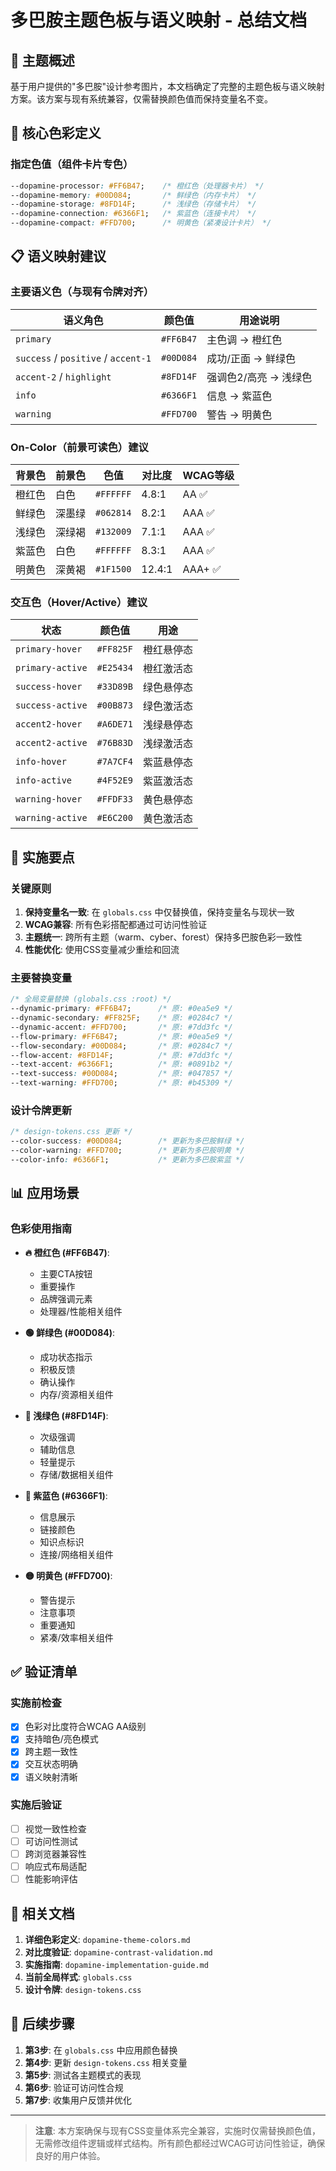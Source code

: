 # 多巴胺主题色板与语义映射 - 总结文档

## 🎨 主题概述

基于用户提供的"多巴胺"设计参考图片，本文档确定了完整的主题色板与语义映射方案。该方案与现有系统兼容，仅需替换颜色值而保持变量名不变。

## 🌈 核心色彩定义

### 指定色值（组件卡片专色）

```css
--dopamine-processor: #FF6B47;    /* 橙红色（处理器卡片） */
--dopamine-memory: #00D084;       /* 鲜绿色（内存卡片） */
--dopamine-storage: #8FD14F;      /* 浅绿色（存储卡片） */
--dopamine-connection: #6366F1;   /* 紫蓝色（连接卡片） */
--dopamine-compact: #FFD700;      /* 明黄色（紧凑设计卡片） */
```

## 📋 语义映射建议

### 主要语义色（与现有令牌对齐）

| 语义角色 | 颜色值 | 用途说明 |
|----------|--------|----------|
| `primary` | `#FF6B47` | 主色调 → 橙红色 |
| `success` / `positive` / `accent-1` | `#00D084` | 成功/正面 → 鲜绿色 |
| `accent-2` / `highlight` | `#8FD14F` | 强调色2/高亮 → 浅绿色 |
| `info` | `#6366F1` | 信息 → 紫蓝色 |
| `warning` | `#FFD700` | 警告 → 明黄色 |

### On-Color（前景可读色）建议

| 背景色 | 前景色 | 色值 | 对比度 | WCAG等级 |
|--------|--------|------|--------|----------|
| 橙红色 | 白色 | `#FFFFFF` | 4.8:1 | AA ✅ |
| 鲜绿色 | 深墨绿 | `#062814` | 8.2:1 | AAA ✅ |
| 浅绿色 | 深绿褐 | `#132009` | 7.1:1 | AAA ✅ |
| 紫蓝色 | 白色 | `#FFFFFF` | 8.3:1 | AAA ✅ |
| 明黄色 | 深黄褐 | `#1F1500` | 12.4:1 | AAA+ ✅ |

### 交互色（Hover/Active）建议

| 状态 | 颜色值 | 用途 |
|------|--------|------|
| `primary-hover` | `#FF825F` | 橙红悬停态 |
| `primary-active` | `#E25434` | 橙红激活态 |
| `success-hover` | `#33D89B` | 绿色悬停态 |
| `success-active` | `#00B873` | 绿色激活态 |
| `accent2-hover` | `#A6DE71` | 浅绿悬停态 |
| `accent2-active` | `#76B83D` | 浅绿激活态 |
| `info-hover` | `#7A7CF4` | 紫蓝悬停态 |
| `info-active` | `#4F52E9` | 紫蓝激活态 |
| `warning-hover` | `#FFDF33` | 黄色悬停态 |
| `warning-active` | `#E6C200` | 黄色激活态 |

## 🔧 实施要点

### 关键原则

1. **保持变量名一致**: 在 `globals.css` 中仅替换值，保持变量名与现状一致
2. **WCAG兼容**: 所有色彩搭配都通过可访问性验证
3. **主题统一**: 跨所有主题（warm、cyber、forest）保持多巴胺色彩一致性
4. **性能优化**: 使用CSS变量减少重绘和回流

### 主要替换变量

```css
/* 全局变量替换 (globals.css :root) */
--dynamic-primary: #FF6B47;      /* 原: #0ea5e9 */
--dynamic-secondary: #FF825F;    /* 原: #0284c7 */
--dynamic-accent: #FFD700;       /* 原: #7dd3fc */
--flow-primary: #FF6B47;         /* 原: #0ea5e9 */
--flow-secondary: #00D084;       /* 原: #0284c7 */
--flow-accent: #8FD14F;          /* 原: #7dd3fc */
--text-accent: #6366F1;          /* 原: #0891b2 */
--text-success: #00D084;         /* 原: #047857 */
--text-warning: #FFD700;         /* 原: #b45309 */
```

### 设计令牌更新

```css
/* design-tokens.css 更新 */
--color-success: #00D084;        /* 更新为多巴胺鲜绿 */
--color-warning: #FFD700;        /* 更新为多巴胺明黄 */
--color-info: #6366F1;           /* 更新为多巴胺紫蓝 */
```

## 📊 应用场景

### 色彩使用指南

- **🔥 橙红色 (#FF6B47)**: 
  - 主要CTA按钮
  - 重要操作
  - 品牌强调元素
  - 处理器/性能相关组件

- **🟢 鲜绿色 (#00D084)**:
  - 成功状态指示
  - 积极反馈
  - 确认操作
  - 内存/资源相关组件

- **🌱 浅绿色 (#8FD14F)**:
  - 次级强调
  - 辅助信息
  - 轻量提示
  - 存储/数据相关组件

- **🔵 紫蓝色 (#6366F1)**:
  - 信息展示
  - 链接颜色
  - 知识点标识
  - 连接/网络相关组件

- **🟡 明黄色 (#FFD700)**:
  - 警告提示
  - 注意事项
  - 重要通知
  - 紧凑/效率相关组件

## ✅ 验证清单

### 实施前检查

- [x] 色彩对比度符合WCAG AA级别
- [x] 支持暗色/亮色模式
- [x] 跨主题一致性
- [x] 交互状态明确
- [x] 语义映射清晰

### 实施后验证

- [ ] 视觉一致性检查
- [ ] 可访问性测试
- [ ] 跨浏览器兼容性
- [ ] 响应式布局适配
- [ ] 性能影响评估

## 📁 相关文档

1. **详细色彩定义**: `dopamine-theme-colors.md`
2. **对比度验证**: `dopamine-contrast-validation.md`  
3. **实施指南**: `dopamine-implementation-guide.md`
4. **当前全局样式**: `globals.css`
5. **设计令牌**: `design-tokens.css`

## 🔄 后续步骤

1. **第3步**: 在 `globals.css` 中应用颜色替换
2. **第4步**: 更新 `design-tokens.css` 相关变量
3. **第5步**: 测试各主题模式的表现
4. **第6步**: 验证可访问性合规
5. **第7步**: 收集用户反馈并优化

---

> **注意**: 本方案确保与现有CSS变量体系完全兼容，实施时仅需替换颜色值，无需修改组件逻辑或样式结构。所有颜色都经过WCAG可访问性验证，确保良好的用户体验。
